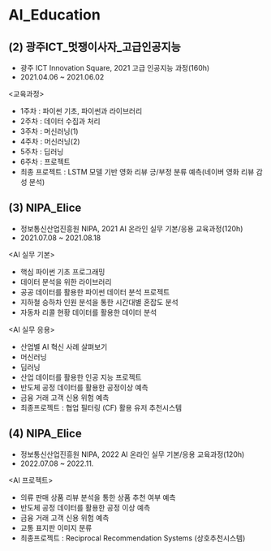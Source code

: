 # AI_Education


## (2) 광주ICT_멋쟁이사자_고급인공지능
- 광주 ICT Innovation Square, 2021 고급 인공지능 과정(160h)
- 2021.04.06 ~ 2021.06.02

<교육과정>
- 1주차 : 파이썬 기초, 파이썬과 라이브러리
- 2주차 : 데이터 수집과 처리
- 3주차 : 머신러닝(1)
- 4주차 : 머신러닝(2)
- 5주차 : 딥러닝
- 6주차 : 프로젝트
- 최종 프로젝트 : LSTM 모델 기반 영화 리뷰 긍/부정 분류 예측(네이버 영화 리뷰 감성 분석)

## (3) NIPA_Elice
- 정보통신산업진흥원 NIPA, 2021 AI 온라인 실무 기본/응용 교육과정(120h)
- 2021.07.08 ~ 2021.08.18

<AI 실무 기본>
- 핵심 파이썬 기초 프로그래밍
- 데이터 분석을 위한 라이브러리
- 공공 데이터를 활용한 파이썬 데이터 분석 프로젝트 
- 지하철 승하차 인원 분석을 통한 시간대별 혼잡도 분석
- 자동차 리콜 현황 데이터를 활용한 데이터 분석
 
<AI 실무 응용>

- 산업별 AI 혁신 사례 살펴보기
- 머신러닝
- 딥러닝
- 산업 데이터를 활용한 인공 지능 프로젝트
- 반도체 공정 데이터를 활용한 공정이상 예측
- 금융 거래 고객 신용 위험 예측
- 최종프로젝트 : 협업 필터링 (CF) 활용 유저 추천시스템 


## (4) NIPA_Elice
- 정보통신산업진흥원 NIPA, 2022 AI 온라인 실무 기본/응용 교육과정(120h)
- 2022.07.08 ~ 2022.11.

<AI 프로젝트>
- 의류 판매 상품 리뷰 분석을 통한 상품 추천 여부 예측
- 반도체 공정 데이터를 활용한 공정 이상 예측
- 금융 거래 고객 신용 위험 예측
- 교통 표지판 이미지 분류
- 최종프로젝트 : Reciprocal Recommendation Systems (상호추천시스템)

